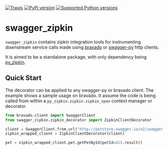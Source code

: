 [![Travis](https://img.shields.io/github/workflow/status/Yelp/swagger_zipkin/build.yaml/master.svg)](https://github.com/Yelp/swagger_zipkin/actions/workflows/build.yaml)
[![PyPi version](https://img.shields.io/pypi/v/swagger_zipkin.svg)](https://pypi.python.org/pypi/swagger_zipkin/)
[![Supported Python versions](https://img.shields.io/pypi/pyversions/swagger_zipkin.svg)](https://pypi.python.org/pypi/swagger_zipkin/)

# swagger_zipkin

`swagger_zipkin` contains zipkin integration tools for instrumenting downstream
 service calls made using [bravado](http://bravado.readthedocs.org/en/latest/) or
[swagger-py](http://swagger-py.readthedocs.org/en/latest/) http clients.

It is aimed to be a standalone package, with only dependency being
[py_zipkin](https://github.com/Yelp/py_zipkin).

Quick Start
-----------

The decorator can be applied to any swagger-py or bravado client. The example
shows a sample usage on bravado. It assume the code is being called from within
a `py_zipkin.zipkin.zipkin_span` context manager or decorator.

```py
from bravado.client import SwaggerClient
from swagger_zipkin.zipkin_decorator import ZipkinClientDecorator

client = SwaggerClient.from_url("http://petstore.swagger.io/v2/swagger.json")
zipkin_wrapped_client = ZipkinClientDecorator(client)

pet = zipkin_wrapped_client.pet.getPetById(petId=42).result()
```
